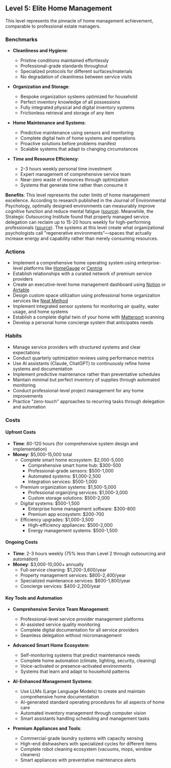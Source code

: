 ## Level 5: Elite Home Management

This level represents the pinnacle of home management achievement, comparable to professional estate managers.

### Benchmarks
- **Cleanliness and Hygiene**: 
  - Pristine conditions maintained effortlessly
  - Professional-grade standards throughout
  - Specialized protocols for different surfaces/materials
  - No degradation of cleanliness between service visits

- **Organization and Storage**:
  - Bespoke organization systems optimized for household
  - Perfect inventory knowledge of all possessions
  - Fully integrated physical and digital inventory systems
  - Frictionless retrieval and storage of any item

- **Home Maintenance and Systems**:
  - Predictive maintenance using sensors and monitoring
  - Complete digital twin of home systems and operations
  - Proactive solutions before problems manifest
  - Scalable systems that adapt to changing circumstances

- **Time and Resource Efficiency**:
  - 2-3 hours weekly personal time investment
  - Expert management of comprehensive service team
  - Near-zero waste of resources through optimization
  - Systems that generate time rather than consume it

**Benefits**: This level represents the outer limits of home management excellence. According to research published in the Journal of Environmental Psychology, optimally designed environments can measurably improve cognitive function and reduce mental fatigue ([source](https://www.sciencedirect.com/science/article/abs/pii/S0272494415000328)). Meanwhile, the Strategic Outsourcing Institute found that properly managed service delegation can reclaim up to 15-20 hours weekly for high-performing professionals ([source](https://hbswk.hbs.edu/archive/reclaim-your-job-harvard-business-review)). The systems at this level create what organizational psychologists call "regenerative environments"—spaces that actually increase energy and capability rather than merely consuming resources.

### Actions
- Implement a comprehensive home operating system using enterprise-level platforms like [HomeGauge](https://www.homegauge.com/) or [Centriq](https://www.centriq.com/)
- Establish relationships with a curated network of premium service providers
- Create an executive-level home management dashboard using [Notion](https://www.notion.so/) or [Airtable](https://airtable.com/)
- Design custom space utilization using professional home organization services like [Neat Method](https://neatmethod.com/)
- Implement integrated sensor systems for monitoring air quality, water usage, and home systems
- Establish a complete digital twin of your home with [Matterport](https://matterport.com/) scanning
- Develop a personal home concierge system that anticipates needs

### Habits
- Manage service providers with structured systems and clear expectations
- Conduct quarterly optimization reviews using performance metrics
- Use AI assistants (Claude, ChatGPT) to continuously refine home systems and documentation
- Implement predictive maintenance rather than preventative schedules
- Maintain minimal but perfect inventory of supplies through automated monitoring
- Conduct professional-level project management for any home improvements
- Practice "zero-touch" approaches to recurring tasks through delegation and automation

### Costs
#### Upfront Costs
- **Time**: 80-120 hours (for comprehensive system design and implementation)
- **Money**: $5,000-15,000 total
  - Complete smart home ecosystem: $2,000-5,000
    * Comprehensive smart home hub: $300-500
    * Professional-grade sensors: $500-1,000
    * Automated systems: $1,000-2,500
    * Integration services: $500-1,000
  - Premium organization systems: $1,500-5,000
    * Professional organizing services: $1,000-3,000
    * Custom storage solutions: $500-2,000
  - Digital systems: $500-1,500
    * Enterprise home management software: $300-800
    * Premium app ecosystem: $200-700
  - Efficiency upgrades: $1,000-3,500
    * High-efficiency appliances: $500-2,000
    * Energy management systems: $500-1,500

#### Ongoing Costs
- **Time**: 2-3 hours weekly (75% less than Level 2 through outsourcing and automation)
- **Money**: $3,000-10,000+ annually
  - Full-service cleaning: $1,200-3,600/year
  - Property management services: $800-2,400/year
  - Specialized maintenance services: $600-1,800/year
  - Concierge services: $400-2,200/year

#### Key Tools and Automation
- **Comprehensive Service Team Management**:
  * Professional-level service provider management platforms
  * AI-assisted service quality monitoring
  * Complete digital documentation for all service providers
  * Seamless delegation without micromanagement

- **Advanced Smart Home Ecosystem**:
  * Self-monitoring systems that predict maintenance needs
  * Complete home automation (climate, lighting, security, cleaning)
  * Voice-activated or presence-activated environments
  * Systems that learn and adapt to household patterns

- **AI-Enhanced Management Systems**:
  * Use LLMs (Large Language Models) to create and maintain comprehensive home documentation
  * AI-generated standard operating procedures for all aspects of home care
  * Automated inventory management through computer vision
  * Smart assistants handling scheduling and management tasks

- **Premium Appliances and Tools**:
  * Commercial-grade laundry systems with capacity sensing
  * High-end dishwashers with specialized cycles for different items
  * Complete robot cleaning ecosystem (vacuums, mops, window cleaners)
  * Smart appliances with preventative maintenance alerts
